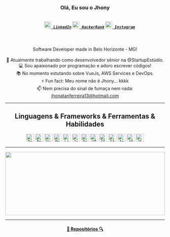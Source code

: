<h3 align="center">Olá, Eu sou o Jhony</h3>
<h5 align="center">
  <code>
    <a href="https://www.linkedin.com/in/osmandurdag/" title="LinkedIn Profile"><img width="22" src="https://github.com/jhonyspark/jhonyspark/blob/master/images/linkedin.svg"> LinkedIn</a></code>
  <code><a href="https://www.hackerrank.com/zumrudu_anka" title="HackerRank Profile"><img width="22" src="https://github.com/jhonyspark/jhonyspark/blob/master/images/hackerrank.png"> HackerRank</a></code>
  <code><a href="https://www.instagram.com/osman__durdag/" title="Instagram Profile"><img width="22" src="https://github.com/jhonyspark/jhonyspark/blob/master/images/instagram.svg"> Instagram</a></code>
  <!--<code><a href="https://stackoverflow.com/users/12578260/osman-durdag" title="Stack Overflow Profile"><img width="22" src="https://github.com/jhonyspark/jhonyspark/blob/master/images/stackoverflow.svg"> Stack Overflow</a></code>-->
</h5>
<br>
<p align="center">
  Software Developer made in Belo Horizonte - MG!
  <br>
  <br>
  🔬 Atualmente trabalhando como desenvolvedor sênior na @StartupEstúdio.
   <br>
  💻 Sou apaixonado por programação e adoro escrever códigos! 
  <br>
  📚 No momento estutando sobre VueJs, AWS Services e DevOps. 
  <br>
  ⚡ Fun fact: Meu nome não é Jhony... kkkk
  <br>
  📫 Nem precisa do sinal de fumaça nem nada: <a href="mailto: jhonatanferreira13@hotmail.com">jhonatanferreira13@hotmail.com</a>
</p>

<hr>

<h2 align="center">Linguagens & Frameworks & Ferramentas & Habilidades</h2>

<p align="center">
  <code><img title="React" height="25" src="https://upload.wikimedia.org/wikipedia/commons/thumb/a/a7/React-icon.svg/512px-React-icon.svg.png"></code>
  <code><img title="Node" height="25" src="https://www.mediapreset.com/wp-content/uploads/2017/02/MediaPreset.com-Node.js-Application-Development-Service.jpg"></code>
  <code><img title="VueJs" height="25" src="https://www.fabiofranchino.com/assets/posts/vuejs-nice-to-meet-you/cover.png"></code>
  <code><img title="MongoDB" height="25" src="https://cdn.iconscout.com/icon/free/png-512/mongodb-5-1175140.png"></code>
  <code><img title="Laravel" height="25" src="https://cdn.iconscout.com/icon/free/png-256/laravel-226015.png"></code>
  <code><img title="Javascript" height="25" src="https://github.com/jhonyspark/jhonyspark/blob/master/images/javascript.svg"></code>
  <code><img title="Problem Solving" height="25" src="https://github.com/jhonyspark/jhonyspark/blob/master/images/problemSolving.png"></code>
  <code><img title="HTML5" height="25" src="https://github.com/jhonyspark/jhonyspark/blob/master/images/html5.svg"></code>
  <code><img title="CSS" height="25" src="https://github.com/jhonyspark/jhonyspark/blob/master/images/css.svg"></code>
  <code><img title="SAAS" height="25" src="https://github.com/jhonyspark/jhonyspark/blob/master/images/sass.svg"></code>
  <code><img title="AngularJS" height="25" src="https://github.com/jhonyspark/jhonyspark/blob/master/images/angularjs.svg"></code>
  <code><img title="JQuery" height="25" src="https://github.com/jhonyspark/jhonyspark/blob/master/images/jquery.svg"></code>
  <code><img title="JSON" height="25" src="https://github.com/jhonyspark/jhonyspark/blob/master/images/json.svg"></code>
</p>

<hr>

<a href="s" title="Go to Source"><img width="100%" height="200" src="https://github-readme-stats.vercel.app/api?username=jhonyspark&show_icons=true&theme=gotham"></a>

<hr>

<h4 align="center"><a href=https://github.com/jhonyspark?tab=repositories" title="Show Repositories">🔎 Repositórios 🔍</a></h4>
<br><br><br><br><br><br><br><br><br><br><br><br><br>

<!--
**jhonyspark/jhonyspark** is a ✨ _special_ ✨ repository because its `README.md` (this file) appears on your GitHub profile.

Here are some ideas to get you started:

- 🔭 I’m currently working on ...
- 🌱 I’m currently learning ...
- 👯 I’m looking to collaborate on ...
- 🤔 I’m looking for help with ...
- 💬 Ask me about ...
- 📫 How to reach me: ...
- 😄 Pronouns: ...
- ⚡ Fun fact: ...

Notes: If you want use this readme, firstly star it please. If you can't align your repositories like this, please change your repository desription to shorter than now. Maybe 4 or 5 word will be good.

-->
